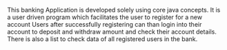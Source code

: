 This banking Application is developed solely using core java concepts.
It is a user driven program which facilitates the user to register for a new account
Users after successfully registering can than login into their account to deposit and withdraw amount and check their account details.
There is also a list to check data of all registered users in the bank.
